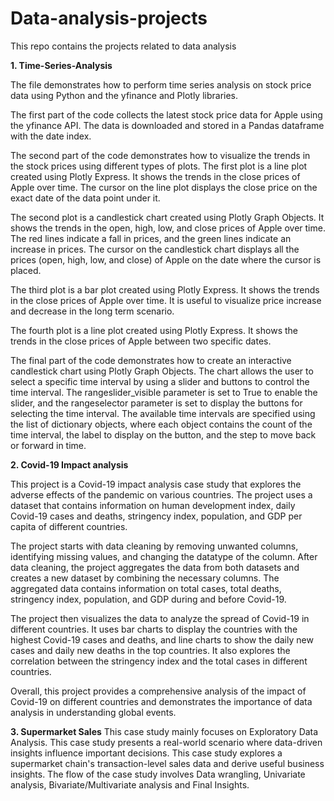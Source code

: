 # Data-analysis-projects
This repo contains the projects related to data analysis

**1. Time-Series-Analysis**

The file demonstrates how to perform time series analysis on stock price data using Python and the yfinance and Plotly libraries.

The first part of the code collects the latest stock price data for Apple using the yfinance API. The data is downloaded and stored in a Pandas dataframe with the date index.

The second part of the code demonstrates how to visualize the trends in the stock prices using different types of plots. The first plot is a line plot created using Plotly Express. It shows the trends in the close prices of Apple over time. The cursor on the line plot displays the close price on the exact date of the data point under it.

The second plot is a candlestick chart created using Plotly Graph Objects. It shows the trends in the open, high, low, and close prices of Apple over time. The red lines indicate a fall in prices, and the green lines indicate an increase in prices. The cursor on the candlestick chart displays all the prices (open, high, low, and close) of Apple on the date where the cursor is placed.

The third plot is a bar plot created using Plotly Express. It shows the trends in the close prices of Apple over time. It is useful to visualize price increase and decrease in the long term scenario.

The fourth plot is a line plot created using Plotly Express. It shows the trends in the close prices of Apple between two specific dates.

The final part of the code demonstrates how to create an interactive candlestick chart using Plotly Graph Objects. The chart allows the user to select a specific time interval by using a slider and buttons to control the time interval. The rangeslider_visible parameter is set to True to enable the slider, and the rangeselector parameter is set to display the buttons for selecting the time interval. The available time intervals are specified using the list of dictionary objects, where each object contains the count of the time interval, the label to display on the button, and the step to move back or forward in time.

**2. Covid-19 Impact analysis**

This project is a Covid-19 impact analysis case study that explores the adverse effects of the pandemic on various countries. The project uses a dataset that contains information on human development index, daily Covid-19 cases and deaths, stringency index, population, and GDP per capita of different countries.

The project starts with data cleaning by removing unwanted columns, identifying missing values, and changing the datatype of the column. After data cleaning, the project aggregates the data from both datasets and creates a new dataset by combining the necessary columns. The aggregated data contains information on total cases, total deaths, stringency index, population, and GDP during and before Covid-19.

The project then visualizes the data to analyze the spread of Covid-19 in different countries. It uses bar charts to display the countries with the highest Covid-19 cases and deaths, and line charts to show the daily new cases and daily new deaths in the top countries. It also explores the correlation between the stringency index and the total cases in different countries.

Overall, this project provides a comprehensive analysis of the impact of Covid-19 on different countries and demonstrates the importance of data analysis in understanding global events.

**3. Supermarket Sales**
This case study mainly focuses on Exploratory Data Analysis.
This case study presents a real-world scenario where data-driven insights influence important decisions. This case study explores a supermarket chain's transaction-level sales data and derive useful business insights.
The flow of the case study involves Data wrangling, Univariate analysis, Bivariate/Multivariate analysis and Final Insights.
